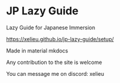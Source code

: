 # JP Lazy Guide
Lazy Guide for Japanese Immersion

https://xelieu.github.io/jp-lazy-guide/setup/

Made in material mkdocs

Any contribution to the site is welcome

You can message me on discord: xelieu